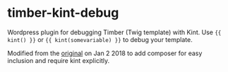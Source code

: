 # timber-kint-debug
Wordpress plugin for debugging Timber (Twig template) with Kint.
Use `{{ kint() }}` or `{{ kint(somevariable) }}` to debug your template.

Modified from the [original](https://github.com/kaido24/timber-kint-debug) on Jan 2 2018 to add composer for easy inclusion and require kint explicitly.
